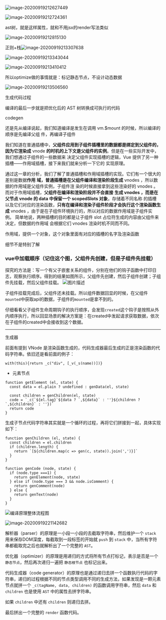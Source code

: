 ![image-20200919212627449](imge/image-20200919212627449.png)

![image-20200919212724361](imge/image-20200919212724361.png)

ast树，就是这样属性，就和不用jsx的render写法类似

![image-20200919212815130](imge/image-20200919212815130.png)

正则+栈![image-20200919213307638](imge/image-20200919213307638.png)

![image-20200919213343044](imge/image-20200919213343044.png)

![image-20200919213410412](imge/image-20200919213410412.png)

所以optimize做的事情就是：标记静态节点，不设计动态数据

![image-20200919213506560](imge/image-20200919213506560.png)

生成代码过程

编译的最后⼀步就是把优化后的 AST 树转换成可执⾏的代码

codegen

还是先从编译说起，我们知道编译是发⽣在调⽤  vm.$mount  的时候，所以编译的顺序是先编译⽗组
件，再编译⼦组件

我们知道在普通插槽中，**⽗组件应⽤到⼦组件插槽⾥的数据都是绑定到⽗组件的，因为它渲染成**
 vnode  **的时机的上下⽂是⽗组件的实例**。但是在⼀些实际开发中，我们想通过⼦组件的⼀些数据来
决定⽗组件实现插槽的逻辑，Vue 提供了另⼀种插槽——作⽤域插槽，接下来我们就来分析⼀下它的
实现原理。

通过这⼀章的分析，我们了解了普通插槽和作⽤域插槽的实现。它们有⼀个很⼤的差别是数据**作⽤**
**域，普通插槽是在⽗组件编译和渲染阶段⽣成**  vnodes ，所以数据的作⽤域是⽗组件实例，⼦组件渲
染的时候直接拿到这些渲染好的  vnodes 。⽽对于作⽤域插槽，**⽗组件在编译和渲染阶段并不会直接**
**⽣成  vnodes ，⽽是在⽗节点  vnode  的  data  中保留⼀个  scopedSlots  对象**，存储着不同名称
的插槽以及它们对应的渲染函数，**只有在编译和渲染⼦组件阶段才会执⾏这个渲染函数⽣成**
 vnodes ，由于是在⼦组件环境执⾏的，所以对应的数据作⽤域是⼦组件实例。
简单地说，两种插槽的⽬的都是让⼦组件  slot  占位符⽣成的内容由⽗组件来决定，但数据的作⽤域
会根据它们  vnodes  渲染时机不同⽽不同。

作用域，提供一个对象，这个对象里面有对应的插槽的名字及渲染函数

细节不是特别了解

### vue中加载顺序（记住这个图，父组件先创建，但是子组件先挂载）

探究的方法是：写一个有父子嵌套关系的组件，分别在他们的钩子函数中打印日志，观察执行顺序。得到的结果如图所示，父组件先创建，然后子组件创建；子组件先挂载，然后父组件挂载。
![图片描述](https://segmentfault.com/img/bVbePUv?w=302&h=298)

子组件挂载完成后，父组件还未挂载。所以组件数据回显的时候，在父组件`mounted`中获取api的数据，子组件的`mounted`是拿不到的。

仔细看看父子组件生命周期钩子的执行顺序，会发现`created`这个钩子是按照从外内顺序执行，所以回显场景的解决方案是：在created中发起请求获取数据，依次在子组件的created中会接收到这个数据。

---

生成器

前面有提到 VNode 是渲染函数生成的，代码生成器最后生成的正是渲染函数的代码字符串。依旧还是看前面的例子：

`with(this){return _c("div", [_v(_s(name))])}`

- 元素节点

```
function getElement (el, state) {
  const data = el.plain ? undefined : genData(el, state)

  const children = genChildren(el, state)
  code = `_c(`${el.tag}`${data ? `,${data}` : ''}${children ? `,${children}` : ''})`
  return code
}
```

生成子节点代码字符串其实就是一个循环的过程，再将它们拼接到一起，具体实现如下：

```
function genChildren (el, state) {
  const children = el.children
  if (children.length) {
    return `[${children.map(c => gen(c, state)).join(',')}]`
  }
}

function genCode (node, state) {
  if (node.type ===1) {
    return genElement(node, state)
  } else if (node.type === 3 && node.isComment) {
    return genComment(node)
  } else {
    return genText(node)
  }
}
```

![编译原理整体流程图](https://camo.githubusercontent.com/0920aad6c6ccef524f2cbe808e85729960974f78/687474703a2f2f70332e7168696d672e636f6d2f743031393264303939313237633832396561392e706e67)

![image-20200919221142682](imge/image-20200919221142682.png)



解析器（parser）的原理是一小段一小段的去截取字符串，然后维护一个 `stack` 用来保存DOM深度，每截取到一段标签的开始就 `push` 到 `stack` 中，当所有字符串都截取完之后也就解析出了一个完整的 `AST`。

优化器（optimizer）的原理是用递归的方式将所有节点打标记，表示是否是一个 `静态节点`，然后再次递归一遍把 `静态根节点` 也标记出来。

代码生成器（code generator）的原理也是通过递归去拼一个函数执行代码的字符串，递归的过程根据不同的节点类型调用不同的生成方法，如果发现是一颗元素节点就拼一个 `_c(tagName, data, children)` 的函数调用字符串，然后 `data` 和 `children` 也是使用 `AST` 中的属性去拼字符串。

如果 `children` 中还有 `children` 则递归去拼。

最后拼出一个完整的 `render` 函数代码。


